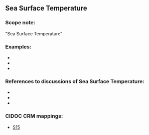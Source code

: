 
## Sea Surface Temperature 

###  Scope note: 
"Sea Surface Temperature" 

### Examples: 

* 
* 
* 

### References to discussions of Sea Surface Temperature:

* 

* 

* 

### CIDOC CRM mappings: 


* [S15](http://www.ics.forth.gr/isl/CRMsci/S15_Observable_Entity)

